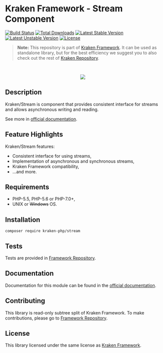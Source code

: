 # Kraken Framework - Stream Component

[![Build Status](https://travis-ci.org/kraken-php/framework.svg)](https://travis-ci.org/kraken-php/framework)
[![Total Downloads](https://poser.pugx.org/kraken-php/stream/downloads)](https://packagist.org/packages/kraken-php/stream) 
[![Latest Stable Version](https://poser.pugx.org/kraken-php/stream/v/stable)](https://packagist.org/packages/kraken-php/stream) 
[![Latest Unstable Version](https://poser.pugx.org/kraken-php/stream/v/unstable)](https://packagist.org/packages/kraken-php/stream) 
[![License](https://poser.pugx.org/kraken-php/framework/license)](https://packagist.org/packages/kraken-php/framework)

> **Note:** This repository is part of [Kraken Framework][3]. It can be used as standalone library, but for the best 
efficiency we suggest you to also check out the rest of [Kraken Repository][5].

<br>
<p align="center">
<img src="https://avatars2.githubusercontent.com/u/15938282?v=3&s=150" />
</p>

## Description

Kraken/Stream is component that provides consistent interface for streams and allows asynchronous writing and reading.

See more in [official documentation][2].

## Feature Highlights

Kraken/Stream features:

* Consistent interface for using streams,
* Implementation of asynchronous and synchronous streams,
* Kraken Framework compatibility,
* ...and more.

## Requirements

* PHP-5.5, PHP-5.6 or PHP-7.0+,
* UNIX or ~~Windows~~ OS.

## Installation

```
composer require kraken-php/stream
```

## Tests

Tests are provided in [Framework Repository][3].

## Documentation

Documentation for this module can be found in the [official documentation][2].

## Contributing

This library is read-only subtree split of Kraken Framework. To make contributions, please go to [Framework Repository][3].

## License

This library licensed under the same license as [Kraken Framework][3].

[1]: http://kraken-php.com
[2]: http://kraken-php.com/docs/0.3/stream
[3]: https://github.com/kraken-php/framework
[4]: https://github.com/kraken-php/kraken
[5]: https://github.com/kraken-php
